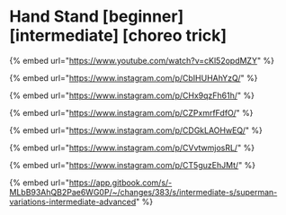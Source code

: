 # Hand Stand \[beginner] \[intermediate] \[choreo trick]

{% embed url="https://www.youtube.com/watch?v=cKl52opdMZY" %}

{% embed url="https://www.instagram.com/p/CbIHUHAhYzQ/" %}

{% embed url="https://www.instagram.com/p/CHx9qzFh61h/" %}

{% embed url="https://www.instagram.com/p/CZPxmrfFdfO/" %}

{% embed url="https://www.instagram.com/p/CDGkLAOHwEQ/" %}

{% embed url="https://www.instagram.com/p/CVvtwmjosRL/" %}

{% embed url="https://www.instagram.com/p/CT5guzEhJMt/" %}

{% embed url="https://app.gitbook.com/s/-MLbB93AhQB2Pae6WG0P/~/changes/383/s/intermediate-s/superman-variations-intermediate-advanced" %}
